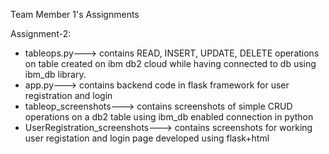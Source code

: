 Team Member 1's Assignments

Assignment-2:
- tableops.py---> contains READ, INSERT, UPDATE, DELETE operations on table created on ibm db2 cloud while having connected to db using ibm_db library.
- app.py---> contains backend code in flask framework for user registration and login
- tableop_screenshots---> contains screenshots of simple CRUD operations on a db2 table using ibm_db enabled connection in python
- UserRegistration_screenshots---> contains screenshots for working user registation and login page developed using flask+html
